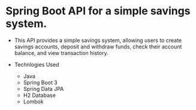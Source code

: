 # Spring Boot API for a simple savings system.

 + This API provides a simple savings system, allowing users to create savings accounts, deposit and withdraw funds, check their account balance, and view transaction history.
    
  + Technlogies Used
     + Java
     + Spring Boot 3
     + Spring Data JPA
     + H2 Database
     + Lombok
     
    
